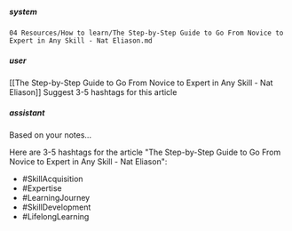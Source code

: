 ##### system
```sc-context
04 Resources/How to learn/The Step-by-Step Guide to Go From Novice to Expert in Any Skill - Nat Eliason.md
```

##### user
[[The Step-by-Step Guide to Go From Novice to Expert in Any Skill - Nat Eliason]]
Suggest 3-5 hashtags for this article

##### assistant
Based on your notes...

Here are 3-5 hashtags for the article \"The Step-by-Step Guide to Go From Novice to Expert in Any Skill - Nat Eliason\":

*   #SkillAcquisition
*   #Expertise
*   #LearningJourney
*   #SkillDevelopment
*   #LifelongLearning